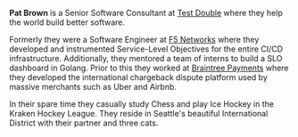 **Pat Brown** is a Senior Software Consultant at [Test Double][td] where they help the world build better software.

Formerly they were a Software Engineer at [F5 Networks][f5] where they developed and instrumented Service-Level Objectives for the entire CI/CD infrastructure. Additionally, they mentored a team of interns to build a SLO dashboard in Golang. Prior to this they worked at [Braintree Payments][bt] where they developed the international chargeback dispute platform used by massive merchants such as Uber and Airbnb.

In their spare time they casually study Chess and play Ice Hockey in the Kraken Hockey League. They reside in Seattle's beautiful International District with their partner and three cats.

[td]: https://testdouble.com
[f5]: https://www.f5.com
[bt]: https://www.braintreepayments.com
